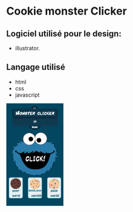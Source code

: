 
# Cookie monster Clicker



## Logiciel utilisé  pour le design:
- illustrator. 

## Langage utilisé 

- html 
- css 
- javascript

<img src="./monsterClicker.png" style="width:30% ;">

